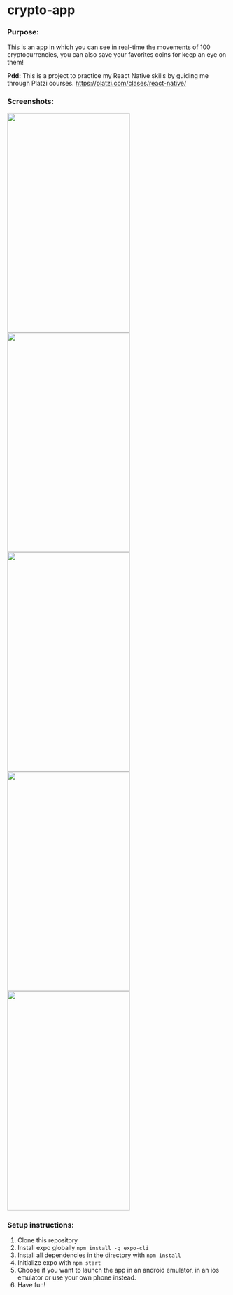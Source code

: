 # crypto-app

### Purpose:
This is an app in which you can see in real-time the movements of 100 cryptocurrencies, you can also save your favorites coins for keep an eye on them! 

**Pdd:**
This is a project to practice my React Native skills by guiding me through Platzi courses. https://platzi.com/clases/react-native/

### Screenshots:

<img src="https://user-images.githubusercontent.com/74217610/123497196-d017fe00-d5f1-11eb-9d46-52d7f280629c.PNG" width="280" height="500"><img src="https://user-images.githubusercontent.com/74217610/123497205-d4dcb200-d5f1-11eb-8577-b26b9f783f0b.PNG" width="280" height="500">
<img src="https://user-images.githubusercontent.com/74217610/123497208-d908cf80-d5f1-11eb-98c7-a62401ec79f2.PNG" width="280" height="500">
<img src="https://user-images.githubusercontent.com/74217610/123497214-dd34ed00-d5f1-11eb-88da-58735a3ce945.PNG" width="280" height="500">
<img src="https://user-images.githubusercontent.com/74217610/123497223-e4f49180-d5f1-11eb-818e-669844228136.PNG" width="280" height="500">


### Setup instructions:

  1. Clone this repository
  2. Install expo globally `npm install -g expo-cli`
  3. Install all dependencies in the directory with `npm install`
  4. Initialize expo with `npm start`
  5. Choose if you want to launch the app in an android emulator, in an ios emulator or use your own phone instead.
  6. Have fun!
